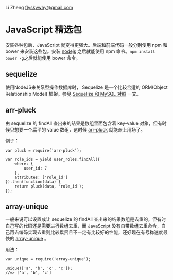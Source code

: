 Li Zheng <flyskywhy@gmail.com>

# JavaScript 精选包
安装各种包后，JavaScript 就变得更强大。后端和前端代码一般分别使用 npm 和 bower 来安装这些包。安装 [nodejs](nodejs.org) 之后就能使用 npm 命令。`npm install bower -g`之后就能使用 bower 命令。

## sequelize
使用NodeJS来关系型操作数据库时， Sequelize 是一个比较合适的 ORM(Object Relationship Model) 框架。参见 [Sequelize 和 MySQL 对照](https://segmentfault.com/a/1190000003987871) 一文。

## arr-pluck
由 sequelize 的 findAll 查出来的结果是数组里面包含着 key-value 对象，但有时候只想要一个扁平的 value 数组，这时候 [arr-pluck](https://github.com/jonschlinkert/arr-pluck) 就能派上用场了。

例子：

    var pluck = require('arr-pluck');

    var role_ids = yield user_roles.findAll({
        where: {
            user_id: 7
        },
        attributes: ['role_id']
    }).then(function(data) {
        return pluck(data, 'role_id');
    });

## array-unique
一般来说可以设置成让 sequelize 的 findAll 查出来的结果数组是去重的，但有时自己写的代码还是需要进行数组去重，而 JavaScript 没有自带数组去重命令，自己再去编码实现去重则比较累赘且不一定有比较好的性能，还好现在有号称速度最快的 [array-unique](https://github.com/jonschlinkert/array-unique) 。

用法：

    var unique = require('array-unique');

    unique(['a', 'b', 'c', 'c']);
    //=> ['a', 'b', 'c']

